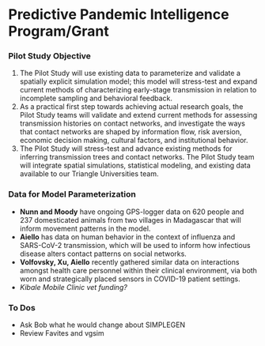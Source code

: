 
# Predictive Pandemic Intelligence Program/Grant

### Pilot Study Objective 
 1. The Pilot Study will use existing data to parameterize and validate a spatially explicit simulation model; this model will stress-test and expand current methods of characterizing early-stage transmission in relation to incomplete sampling and behavioral feedback. 
2. As a practical first step towards achieving actual research goals, the Pilot Study teams will validate and extend current methods for assessing transmission histories on contact networks, and investigate the ways that contact networks are shaped by information flow, risk aversion, economic decision making, cultural factors, and institutional behavior.
3. The Pilot Study will stress-test and advance existing methods for inferring transmission trees and contact networks. The Pilot Study team will integrate spatial simulations, statistical modeling, and existing data available to our Triangle Universities team. 


### Data for Model Parameterization
- **Nunn and Moody** have ongoing GPS-logger data on 620 people and 237 domesticated animals from two villages in Madagascar that will inform movement patterns in the model. 
- **Aiello** has data on human behavior in the context of influenza and SARS-CoV-2 transmission, which will be used to inform how infectious disease alters contact patterns on social networks. 
- **Volfovsky, Xu, Aiello** recently gathered similar data on interactions amongst health care personnel within their clinical environment, via both worn and strategically placed sensors in COVID-19 patient settings.
- *Kibale Mobile Clinic vet funding?* 


### To Dos
- Ask Bob what he would change about SIMPLEGEN
- Review Favites and vgsim

